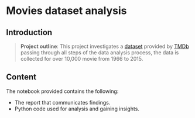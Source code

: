 # Movies dataset analysis

## Introduction
> **Project outline**: This project investigates a [dataset](https://d17h27t6h515a5.cloudfront.net/topher/2017/October/59dd1c4c_tmdb-movies/tmdb-movies.csv) provided by [TMDb](https://www.themoviedb.org/?language=en) passing through all steps of the data analysis process, the data is collected for over 10,000 movie from 1966 to 2015.


## Content 
The notebook provided contains the following:
* The report that communicates findings.
* Python code used for analysis and gaining insights.
